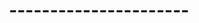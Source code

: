 ---
widget: pages
headless: true
weight: 20

title: ----------------------
subtitle: 

content:
  count: 5
  filters:
    author: ''
    category: ''
    exclude_featured: false
    publication_type: ''
    tag: 'Digital Heritage'
  offset: 0
  order: desc
  page_type: 
design:
  view: 2
  columns: '1'
  css_class: universal-wrapper
---